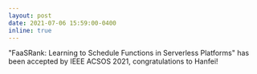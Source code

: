 ```yaml
---
layout: post
date: 2021-07-06 15:59:00-0400
inline: true
---
```


"FaaSRank: Learning to Schedule Functions in Serverless Platforms" has been accepted by IEEE ACSOS 2021, congratulations to Hanfei! 
